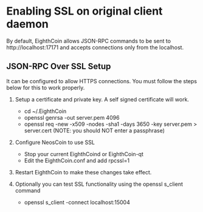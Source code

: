 Enabling SSL on original client daemon
======================================
By default, EighthCoin allows JSON-RPC commands to be sent to http://localhost:17171
and accepts connections only from the localhost.

JSON-RPC Over SSL Setup
-----------------------
It can be configured to allow HTTPS connections.  You must follow the steps below
for this to work properly.

1. Setup a certificate and private key.  A self signed certificate will work.
    * cd ~/.EighthCoin
    * openssl genrsa -out server.pem 4096
    * openssl req -new -x509 -nodes -sha1 -days 3650 -key server.pem > server.cert
    (NOTE: you should NOT enter a passphrase)

2. Configure NeosCoin to use SSL
    * Stop your current EighthCoind or EighthCoin-qt
    * Edit the EighthCoin.conf and add
      rpcssl=1

3. Restart EighthCoin to make these changes take effect.

4. Optionally you can test SSL functionality using the openssl s_client command
    * openssl s_client -connect localhost:15004
